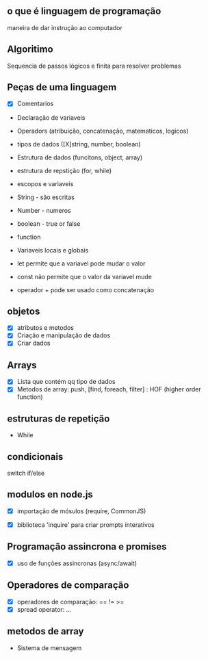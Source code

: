 ## o que é linguagem de programação

maneira de dar instrução ao computador

## Algoritimo
Sequencia de passos lógicos e finita para resolver problemas

## Peças de uma linguagem

- [X] Comentarios
- Declaração de variaveis
- Operadors (atribuição, concatenação, matematicos, logicos)
- tipos de dados ([X]string, number, boolean)
- Estrutura de dados (funcitons, object, array)
- estrutura de repstição (for, while)
- escopos e variaveis

- String - são escritas
- Number - numeros
- boolean - true or false
- function
- Variaveis locais e globais

- let permite que a variavel pode mudar o valor
- const não permite que o valor da variavel mude
- operador + pode ser usado como concatenação

## objetos

- [X] atributos e metodos
- [X] Criação e manipulação de dados
- [x] Criar dados

## Arrays
- [X] Lista que contém qq tipo de dados
- [x] Metodos de array: push, [find, foreach, filter] : HOF (higher order function)

## estruturas de repetição

- While


## condicionais
switch
if/else

## modulos en node.js
- [X] importação de mósulos (require, CommonJS)
- [X] biblioteca 'inquire' para criar prompts interativos


## Programação assincrona e promises

- [X] uso de funções assincronas (async/await)

## Operadores de comparação

- [X] operadores de comparação: == != >= 
- [x] spread operator: ...

## metodos de array



- Sistema de mensagem
